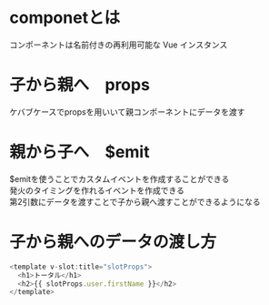# componetとは
コンポーネントは名前付きの再利用可能な Vue インスタンス  
# 子から親へ　props
ケバブケースでpropsを用いいて親コンポーネントにデータを渡す
# 親から子へ　$emit
$emitを使うことでカスタムイベントを作成することができる  
発火のタイミングを作れるイベントを作成できる  
第2引数にデータを渡すことで子から親へ渡すことができるようになる  

# 子から親へのデータの渡し方
```js
<template v-slot:title="slotProps">
  <h1>トータル</h1>
  <h2>{{ slotProps.user.firstName }}</h2>
</template>
```
